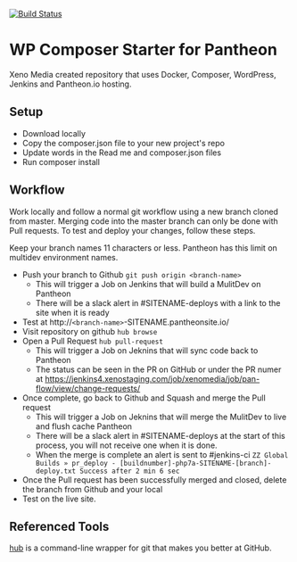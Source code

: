 [![Build Status](https://jenkins4.xenostaging.com/buildStatus/icon?job=xenomedia/SITENAME/master)](https://jenkins4.xenostaging.com/job/xenomedia/job/SITENAME/job/master/)

# WP Composer Starter for Pantheon
Xeno Media created repository that uses Docker, Composer, WordPress, Jenkins and Pantheon.io hosting.

## Setup
* Download locally
* Copy the composer.json file to your new project's repo
* Update words in the Read me and composer.json files
* Run composer install

## Workflow
Work locally and follow a normal git workflow using a new branch cloned from master.  Merging code into the master branch can only be done with Pull requests.  To test and deploy your changes, follow these steps.

Keep your branch names 11 characters or less.  Pantheon has this limit on multidev environment names.

* Push your branch to Github `git push origin <branch-name>`
  * This will trigger a Job on Jenkins that will build a MulitDev on Pantheon
  * There will be a slack alert in #SITENAME-deploys with a link to the site when it is ready
* Test at http://`<branch-name>`-SITENAME.pantheonsite.io/
* Visit repository on github `hub browse`
* Open a Pull Request `hub pull-request`
  * This will trigger a Job on Jeknins that will sync code back to Pantheon
  * The status can be seen in the PR on GitHub or under the PR numer at https://jenkins4.xenostaging.com/job/xenomedia/job/pan-flow/view/change-requests/
* Once complete, go back to Github and Squash and merge the Pull request
  * This will trigger a Job on Jeknins that will merge the MulitDev to live and flush cache Pantheon
  * There will be a slack alert in #SITENAME-deploys at the start of this process, you will not receive one when it is done.
  * When the merge is complete an alert is sent to #jenkins-ci `ZZ Global Builds » pr_deploy - [buildnumber]-php7a-SITENAME-[branch]-deploy.txt Success after 2 min 6 sec`
* Once the Pull request has been successfully merged and closed, delete the branch from Github and your local
* Test on the live site.

## Referenced Tools
[hub](https://hub.github.com/) is a command-line wrapper for git that makes you better at GitHub.
